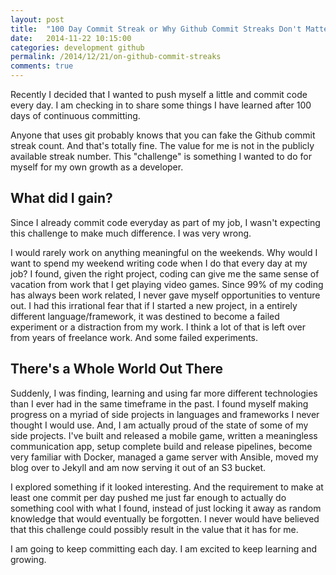 ```yaml
---
layout: post
title:  "100 Day Commit Streak or Why Github Commit Streaks Don't Matter to Anyone(except yourself)"
date:   2014-11-22 10:15:00
categories: development github
permalink: /2014/12/21/on-github-commit-streaks
comments: true
---
```


Recently I decided that I wanted to push myself a little and commit code every day. I am checking in to share some things I have learned after 100 days of continuous committing.

Anyone that uses git probably knows that you can fake the Github commit streak count. And that's totally fine. The value for me is not in the publicly available streak number. This "challenge" is something I wanted to do for myself for my own growth as a developer.

## What did I gain?
Since I already commit code everyday as part of my job, I wasn't expecting this challenge to make much difference. I was very wrong.

I would rarely work on anything meaningful on the weekends. Why would I want to spend my weekend writing code when I do that every day at my job? I found, given the right project, coding can give me the same sense of vacation from work that I get playing video games. Since 99% of my coding has always been work related, I never gave myself opportunities to venture out. I had this irrational fear that if I started a new project, in a entirely different language/framework, it was destined to become a failed experiment or a distraction from my work. I think a lot of that is left over from years of freelance work. And some failed experiments.

## There's a Whole World Out There
Suddenly, I was finding, learning and using far more different technologies than I ever had in the same timeframe in the past. I found myself making progress on a myriad of side projects in languages and frameworks I never thought I would use. And, I am actually proud of the state of some of my side projects. I've built and released a mobile game, written a meaningless communication app, setup complete build and release pipelines, become very familiar with Docker, managed a game server with Ansible, moved my blog over to Jekyll and am now serving it out of an S3 bucket.

I explored something if it looked interesting. And the requirement to make at least one commit per day pushed me just far enough to actually do something cool with what I found, instead of just locking it away as random knowledge that would eventually be forgotten. I never would have believed that this challenge could possibly result in the value that it has for me.

I am going to keep committing each day. I am excited to keep learning and growing.
